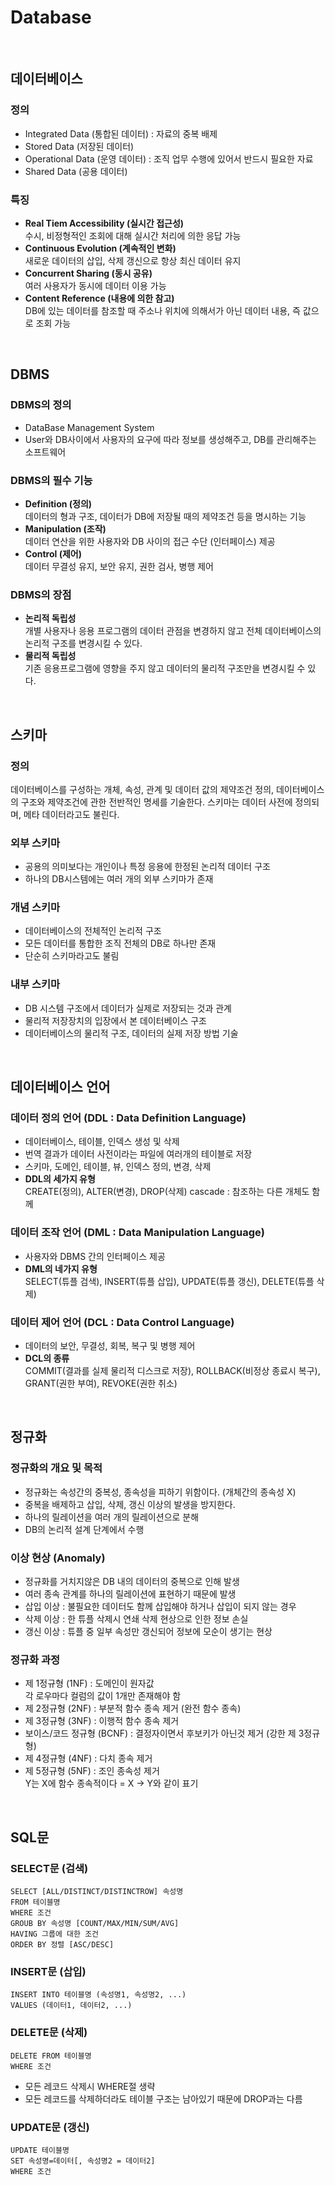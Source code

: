 Database
=================================

</br>

## 데이터베이스

### 정의
* Integrated Data (통합된 데이터) : 자료의 중복 배제
* Stored Data (저장된 데이터)
* Operational Data (운영 데이터) : 조직 업무 수행에 있어서 반드시 필요한 자료
* Shared Data (공용 데이터)

### 특징
* **Real Tiem Accessibility (실시간 접근성)**  
    수시, 비정형적인 조회에 대해 실시간 처리에 의한 응답 가능
* **Continuous Evolution (계속적인 변화)**  
    새로운 데이터의 삽입, 삭제 갱신으로 항상 최신 데이터 유지
* **Concurrent Sharing (동시 공유)**  
    여러 사용자가 동시에 데이터 이용 가능
* **Content Reference (내용에 의한 참고)**  
    DB에 있는 데이터를 참조할 때 주소나 위치에 의해서가 아닌 데이터 내용, 즉 값으로 조회 가능

</br>

## DBMS

### DBMS의 정의
* DataBase Management System
* User와 DB사이에서 사용자의 요구에 따라 정보를 생성해주고, DB를 관리해주는 소프트웨어

### DBMS의 필수 기능
* **Definition (정의)**  
    데이터의 형과 구조, 데이터가 DB에 저장될 때의 제약조건 등을 명시하는 기능
* **Manipulation (조작)**  
    데이터 연산을 위한 사용자와 DB 사이의 접근 수단 (인터페이스) 제공
* **Control (제어)**  
    데이터 무결성 유지, 보안 유지, 권한 검사, 병행 제어

### DBMS의 장점
* **논리적 독립성**  
    개별 사용자나 응용 프로그램의 데이터 관점을 변경하지 않고 전체 데이터베이스의 논리적 구조를 변경시킬 수 있다.
* **물리적 독립성**  
    기존 응용프로그램에 영향을 주지 않고 데이터의 물리적 구조만을 변경시킬 수 있다.
    
</br>

## 스키마

### 정의
데이터베이스를 구성하는 개체, 속성, 관계 및 데이터 값의 제약조건 정의, 데이터베이스의 구조와 제약조건에 관한 전반적인 명세를 기술한다. 스키마는 데이터 사전에 정의되며, 메타 데이터라고도 불린다.

### 외부 스키마
* 공용의 의미보다는 개인이나 특정 응용에 한정된 논리적 데이터 구조
* 하나의 DB시스템에는 여러 개의 외부 스키마가 존재

### 개념 스키마
* 데이터베이스의 전체적인 논리적 구조
* 모든 데이터를 통합한 조직 전체의 DB로 하나만 존재
* 단순히 스키마라고도 불림

### 내부 스키마
* DB 시스템 구조에서 데이터가 실제로 저장되는 것과 관계
* 물리적 저장장치의 입장에서 본 데이터베이스 구조
* 데이터베이스의 물리적 구조, 데이터의 실제 저장 방법 기술

</br>

## 데이터베이스 언어

### 데이터 정의 언어 (DDL : Data Definition Language)
* 데이터베이스, 테이블, 인덱스 생성 및 삭제
* 번역 결과가 데이터 사전이라는 파일에 여러개의 테이블로 저장
* 스키마, 도메인, 테이블, 뷰, 인덱스 정의, 변경, 삭제
* **DDL의 세가지 유형**  
    CREATE(정의), ALTER(변경), DROP(삭제)
    cascade : 참조하는 다른 개체도 함께

### 데이터 조작 언어 (DML : Data Manipulation Language)
* 사용자와 DBMS 간의 인터페이스 제공
* **DML의 네가지 유형**  
    SELECT(튜플 검색), INSERT(튜플 삽입), UPDATE(튜플 갱신), DELETE(튜플 삭제)

### 데이터 제어 언어 (DCL : Data Control Language)
* 데이터의 보안, 무결성, 회복, 복구 및 병행 제어
* **DCL의 종류**  
    COMMIT(결과를 실제 물리적 디스크로 저장), ROLLBACK(비정상 종료시 복구), GRANT(권한 부여), REVOKE(권한 취소)
    
</br>

## 정규화

### 정규화의 개요 및 목적
* 정규화는 속성간의 중복성, 종속성을 피하기 위함이다. (개체간의 종속성 X)
* 중복을 배제하고 삽입, 삭제, 갱신 이상의 발생을 방지한다.
* 하나의 릴레이션을 여러 개의 릴레이션으로 분해
* DB의 논리적 설계 단계에서 수행

### 이상 현상 (Anomaly)
* 정규화를 거치지않은 DB 내의 데이터의 중복으로 인해 발생
* 여러 종속 관계를 하나의 릴레이션에 표현하기 때문에 발생
* 삽입 이상 : 불필요한 데이터도 함께 삽입해야 하거나 삽입이 되지 않는 경우
* 삭제 이상 : 한 튜플 삭제시 연쇄 삭제 현상으로 인한 정보 손실
* 갱신 이상 : 튜플 중 일부 속성만 갱신되어 정보에 모순이 생기는 현상

### 정규화 과정
* 제 1정규형 (1NF) : 도메인이 원자값  
  각 로우마다 컬럼의 값이 1개만 존재해야 함
* 제 2정규형 (2NF) : 부분적 함수 종속 제거 (완전 함수 종속)  
* 제 3정규형 (3NF) : 이행적 함수 종속 제거
* 보이스/코드 정규형 (BCNF) : 결정자이면서 후보키가 아닌것 제거 (강한 제 3정규형)
* 제 4정규형 (4NF) : 다치 종속 제거
* 제 5정규형 (5NF) : 조인 종속성 제거  
Y는 X에 함수 종속적이다 = X -> Y와 같이 표기

</br>

## SQL문

### SELECT문 (검색)
```{.sql}
SELECT [ALL/DISTINCT/DISTINCTROW] 속성명  
FROM 테이블명 
WHERE 조건  
GROUB BY 속성명 [COUNT/MAX/MIN/SUM/AVG]
HAVING 그룹에 대한 조건
ORDER BY 정렬 [ASC/DESC]
```

### INSERT문 (삽입)
```{.sql}
INSERT INTO 테이블명 (속성명1, 속성명2, ...)
VALUES (데이터1, 데이터2, ...)
```

### DELETE문 (삭제)
```{.sql}
DELETE FROM 테이블명
WHERE 조건
```
* 모든 레코드 삭제시 WHERE절 생략
* 모든 레코드를 삭제하더라도 테이블 구조는 남아있기 때문에 DROP과는 다름

### UPDATE문 (갱신)
```{.sql}
UPDATE 테이블명
SET 속성명=데이터[, 속성명2 = 데이터2]
WHERE 조건
```


